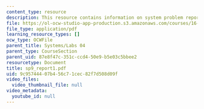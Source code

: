 ```yaml
---
content_type: resource
description: This resource contains information on system problem report sheet.
file: https://ol-ocw-studio-app-production.s3.amazonaws.com/courses/16-01-unified-engineering-i-ii-iii-iv-fall-2005-spring-2006/9c95744407b456c71cec82f7d508d09f_sp9_report1.pdf
file_type: application/pdf
learning_resource_types: []
ocw_type: OCWFile
parent_title: Systems/Labs 04
parent_type: CourseSection
parent_uid: 87e8f47c-351c-ccd4-50e9-b5e03c5bbee2
resourcetype: Document
title: sp9_report1.pdf
uid: 9c957444-07b4-56c7-1cec-82f7d508d09f
video_files:
  video_thumbnail_file: null
video_metadata:
  youtube_id: null
---
```

